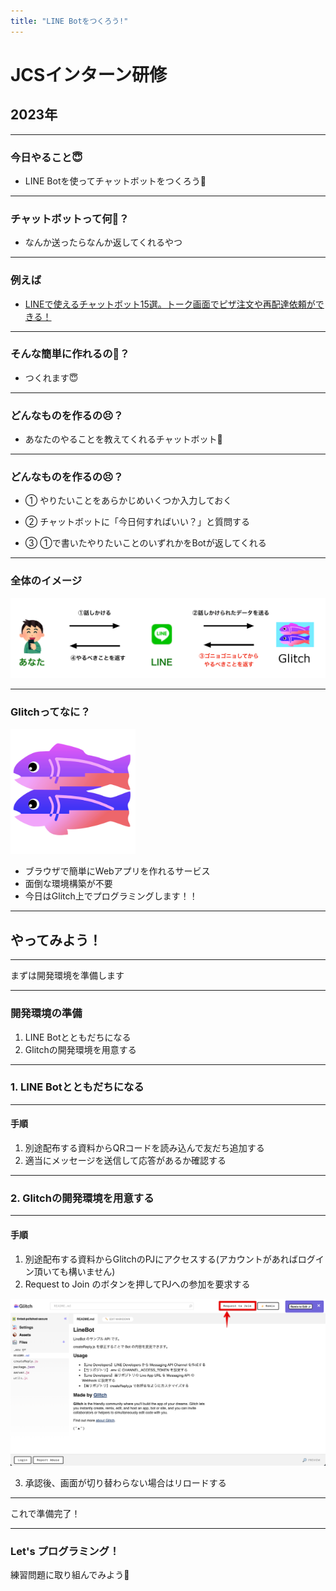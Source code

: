 ```yaml
---
title: "LINE Botをつくろう!"
---
```



# JCSインターン研修
## 2023年

---

### 今日やること😇

- LINE Botを使ってチャットボットをつくろう💪

---

### チャットボットって何🤔？

- なんか送ったらなんか返してくれるやつ

----

### 例えば

- [LINEで使えるチャットボット15選。トーク画面でピザ注文や再配達依頼ができる！](https://mag.app-liv.jp/archive/64844)

---

### そんな簡単に作れるの🥺？

- つくれます😇

---

### どんなものを作るの😣？

- あなたのやることを教えてくれるチャットボット🤗

---

### どんなものを作るの😣？

- ① やりたいことをあらかじめいくつか入力しておく

- ② チャットボットに「今日何すればいい？」と質問する

- ③ ①で書いたやりたいことのいずれかをBotが返してくれる

---

### 全体のイメージ

<img src="./images/linebot-summary.png" style="max-width: 100%;">

---

### Glitchってなに？

<img src="./images/glitch-logo.png" style="width: 200px">

- ブラウザで簡単にWebアプリを作れるサービス
- 面倒な環境構築が不要
- 今日はGlitch上でプログラミングします！！

---

## やってみよう！

----

まずは開発環境を準備します

----

### 開発環境の準備
1. LINE Botとともだちになる
2. Glitchの開発環境を用意する

---

### 1. LINE Botとともだちになる

----

#### 手順
1. 別途配布する資料からQRコードを読み込んで友だち追加する
2. 適当にメッセージを送信して応答があるか確認する

---

### 2. Glitchの開発環境を用意する

----

#### 手順

1. 別途配布する資料からGlitchのPJにアクセスする(アカウントがあればログイン頂いても構いません)
2. Request to Join のボタンを押してPJへの参加を要求する

<img src="./images/glitch-request-to-join.png" class="r-stretch">

3. 承認後、画面が切り替わらない場合はリロードする

---

これで準備完了！

---

### Let's プログラミング！

練習問題に取り組んでみよう💪